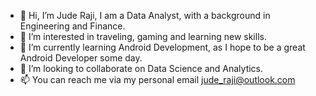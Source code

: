 - 👋 Hi, I’m Jude Raji, I am a Data Analyst, with a background in Engineering and Finance.
- 👀 I’m interested in traveling, gaming and learning new skills.
- 🌱 I’m currently learning Android Development, as I hope to be a great Android Developer some day.
- 💞️ I’m looking to collaborate on Data Science and Analytics.
- 📫 You can reach me via my personal  email jude_raji@outlook.com

<!---
JudeRaji/JudeRaji is a ✨ special ✨ repository because its `README.md` (this file) appears on your GitHub profile.
You can click the Preview link to take a look at your changes.
--->
